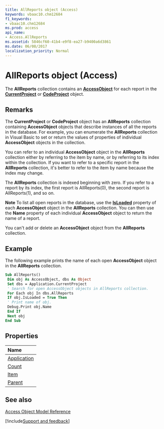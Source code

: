 ```yaml
---
title: AllReports object (Access)
keywords: vbaac10.chm12684
f1_keywords:
- vbaac10.chm12684
ms.prod: access
api_name:
- Access.AllReports
ms.assetid: 5846cf60-41b4-e9f8-ea27-b9400a6d3861
ms.date: 06/08/2017
localization_priority: Normal
---
```



# AllReports object (Access)

The  **AllReports** collection contains an **[AccessObject](Access.AccessObject.md)** for each report in the **[CurrentProject](Access.CurrentProject.md)** or **[CodeProject](Access.CodeProject.md)** object.


## Remarks

The  **CurrentProject** or **CodeProject** object has an **AllReports** collection containing **AccessObject** objects that describe instances of all the reports in the database. For example, you can enumerate the **AllReports** collection in Visual Basic to set or return the values of properties of individual **AccessObject** objects in the collection.

You can refer to an individual  **AccessObject** object in the **AllReports** collection either by referring to the item by name, or by referring to its index within the collection. If you want to refer to a specific report in the **AllReports** collection, it's better to refer to the item by name because the index may change.

The  **AllReports** collection is indexed beginning with zero. If you refer to a report by its index, the first report is AllReports(0), the second report is AllReports(1), and so on.


 **Note**  To list all open reports in the database, use the  **[IsLoaded](Access.AccessObject.IsLoaded.md)** property of each **AccessObject** object in the **AllReports** collection. You can then use the **Name** property of each individual **AccessObject** object to return the name of a report.

You can't add or delete an  **AccessObject** object from the **AllReports** collection.


## Example

The following example prints the name of each open  **AccessObject** object in the **AllReports** collection.


```vb
Sub AllReports() 
 Dim obj As AccessObject, dbs As Object 
 Set dbs = Application.CurrentProject 
 ' Search for open AccessObject objects in AllReports collection. 
 For Each obj In dbs.AllReports 
 If obj.IsLoaded = True Then 
 ' Print name of obj. 
 Debug.Print obj.Name 
 End If 
 Next obj 
End Sub
```


## Properties



|Name|
|:-----|
|[Application](Access.AllReports.Application.md)|
|[Count](Access.AllReports.Count.md)|
|[Item](Access.AllReports.Item.md)|
|[Parent](Access.AllReports.Parent.md)|

## See also


[Access Object Model Reference](overview/Access/object-model.md)

[!include[Support and feedback](~/includes/feedback-boilerplate.md)]